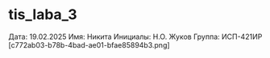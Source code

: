 # tis_laba_3

Дата: 19.02.2025
Имя: Никита
Инициалы: Н.О. Жуков
Группа: ИСП-421ИР
[c772ab03-b78b-4bad-ae01-bfae85894b3.png]
